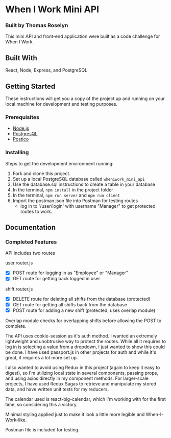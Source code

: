# When I Work Mini API

### Built by Thomas Roselyn

This mini API and front-end application were built as a code challenge for When I Work.

## Built With

React, Node, Express, and PostgreSQL

## Getting Started

These instructions will get you a copy of the project up and running on your local machine for development and testing purposes.

### Prerequisites

- [Node.js](https://nodejs.org/en/)
- [PostgresQL](https://www.postgresql.org/)
- [Postico](https://eggerapps.at/postico/)

### Installing

Steps to get the development environment running:

1. Fork and clone this project.
2. Set up a local PostgreSQL database called `wheniwork_mini_api`
3. Use the database.sql instructions to create a table in your database
4. In the terminal, `npm install` in the project folder
5. In the terminal, `npm run server` and `npm run client`
6. Import the postman.json file into Postman for testing routes
    - log in to '/user/login' with username "Manager" to get protected routes to work.

## Documentation

### Completed Features

API includes two routes

user.router.js
- [x] POST route for logging in as "Employee" or "Manager"
- [x] GET route for getting back logged in user

shift.router.js
- [x] DELETE route for deleting all shifts from the database (protected)
- [x] GET route for getting all shifts back from the database
- [x] POST route for adding a new shift (protected, uses overlap module)

Overlap module checks for overlapping shifts before allowing the POST to complete.

The API uses cookie-session as it's auth method. I wanted an extremely lightweight and unobtrusive way to protect the routes. While all it requires to log in is selecting a value from a dropdown, I just wanted to show this could be done. I have used passport.js in other projects for auth and while it's great, it requires a lot more set up.

I also wanted to avoid using Redux in this project (again to keep it easy to digest), so I'm utilizing local state in several components, passing props, and using axios directly in my component methods. For larger-scale projects, I have used Redux Sagas to retrieve and manipulate my stored data, and have written unit tests for my reducers.

The calendar used is react-big-calendar, which I'm working with for the first time, so considering this a victory.

Minimal styling applied just to make it look a little more legible and When-I-Work-like.

Postman file is included for testing.

